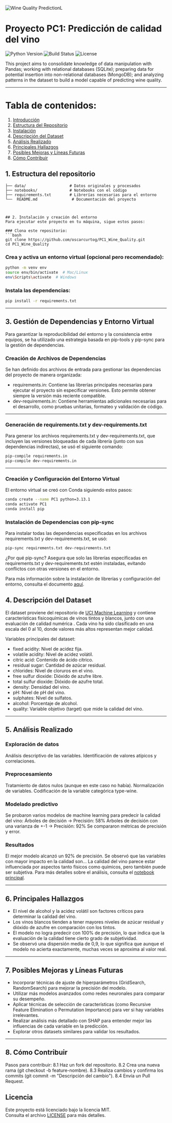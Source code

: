 ![Wine Quality Prediction](banner.png)L

# Proyecto PC1: Predicción de calidad del vino

![Python Version](https://img.shields.io/badge/python-3.13-blue)
![Build Status](https://img.shields.io/badge/build-passing-brightgreen)
![License](https://img.shields.io/badge/license-MIT-blue)

This project aims to consolidate knowledge of data manipulation with Pandas; working with relational databases (SQLite); preparing data for potential insertion into non-relational databases (MongoDB); and analyzing patterns in the dataset to build a model capable of predicting wine quality.

---

# Tabla de contenidos:
1. [Introducción](#proyecto-pc1-predicción-de-calidad-del-vino)
2. [Estructura del Repositorio](#1-estructura-del-repositorio)
3. [Instalación](#2-instalación-y-creación-del-entorno)
4. [Descripción del Dataset](#4-descripción-del-dataset)
5. [Análisis Realizado](#5-análisis-realizado)
6. [Principales Hallazgos](#6-principales-hallazgos)
7. [Posibles Mejoras y Líneas Futuras](#7-posibles-mejoras-y-líneas-futuras)
8. [Cómo Contribuir](#8-cómo-contribuir)

## 1. Estructura del repositorio
```plaintext
├── data/                   # Datos originales y procesados
├── notebooks/              # Notebooks con el código
├── requirements.txt        # Librerías necesarias para el entorno
└──  README.md               # Documentación del proyecto



## 2. Instalación y creación del entorno
Para ejecutar este proyecto en tu máquina, sigue estos pasos:

### Clona este repositorio:
```bash
git clone https://github.com/oscarcurtog/PC1_Wine_Quality.git
cd PC1_Wine_Quality
```

### Crea y activa un entorno virtual (opcional pero recomendado):
```bash
python -m venv env
source env/bin/activate  # Mac/Linux
env\Scripts\activate  # Windows
```

### Instala las dependencias:
```bash
pip install -r requirements.txt
```

---

## 3. Gestión de Dependencias y Entorno Virtual
Para garantizar la reproducibilidad del entorno y la consistencia entre equipos, se ha utilizado una estrategia basada en pip-tools y pip-sync para la gestión de dependencias.

### Creación de Archivos de Dependencias
Se han definido dos archivos de entrada para gestionar las dependencias del proyecto de manera organizada:

- requirements.in: Contiene las librerías principales necesarias para ejecutar el proyecto sin especificar versiones. Esto permite obtener siempre la versión más reciente compatible.
- dev-requirements.in: Contiene herramientas adicionales necesarias para el desarrollo, como pruebas unitarias, formateo y validación de código.

---

### Generación de requirements.txt y dev-requirements.txt
Para generar los archivos requirements.txt y dev-requirements.txt, que incluyen las versiones bloqueadas de cada librería (junto con sus dependencias indirectas), se usó el siguiente comando:

```bash
pip-compile requirements.in
pip-compile dev-requirements.in
```
---

### Creación y Configuración del Entorno Virtual
El entorno virtual se creó con Conda siguiendo estos pasos:

```bash
conda create --name PC1 python=3.13.1
conda activate PC1
conda install pip
```

### Instalación de Dependencias con pip-sync
Para instalar todas las dependencias especificadas en los archivos requirements.txt y dev-requirements.txt, se usó:

```bash
pip-sync requirements.txt dev-requirements.txt
```
¿Por qué pip-sync?
Asegura que solo las librerías especificadas en requirements.txt y dev-requirements.txt estén instaladas, evitando conflictos con otras versiones en el entorno.

Para más información sobre la instalación de librerías y configuración del entorno, consulta el documento [aquí](Instalacion_librerias.pdf).

## 4. Descripción del Dataset
El dataset proviene del repositorio de [UCI Machine Learning](http://archive.ics.uci.edu/dataset/186/wine+quality) y contiene características fisicoquímicas de vinos tintos y blancos, junto con una evaluación de calidad numérica .
Cada vino ha sido clasificado en una escala del 0 al 10, donde valores más altos representan mejor calidad.

Variables principales del dataset:

- fixed acidity: Nivel de acidez fija.
- volatile acidity: Nivel de acidez volátil.
- citric acid: Contenido de ácido cítrico.
- residual sugar: Cantidad de azúcar residual.
- chlorides: Nivel de cloruros en el vino.
- free sulfur dioxide: Dióxido de azufre libre.
- total sulfur dioxide: Dióxido de azufre total.
- density: Densidad del vino.
- pH: Nivel de pH del vino.
- sulphates: Nivel de sulfatos.
- alcohol: Porcentaje de alcohol.
- quality: Variable objetivo (target) que mide la calidad del vino.

---

## 5. Análisis Realizado

### Exploración de datos

Análisis descriptivo de las variables.
Identificación de valores atípicos y correlaciones.

### Preprocesamiento

Tratamiento de datos nulos (aunque en este caso no había).
Normalización de variables.
Codificación de la variable categórica type-wine.

### Modelado predictivo

Se probaron varios modelos de machine learning para predecir la calidad del vino:
Árboles de decisión -> Precisión: 58%
Árboles de decisión con una varianza de +-1 -> Precisión: 92%
Se compararon métricas de precisión y error.

### Resultados

El mejor modelo alcanzó un 92% de precisión.
Se observó que las variables con mayor impacto en la calidad son...
La calidad del vino parece estar influenciada por aspectos tanto físicos como químicos, pero también puede ser subjetiva.
Para más detalles sobre el análisis, consulta el [notebook principal](notebooks/G6_PC1_Wine_Quality.ipynb).

---

## 6. Principales Hallazgos

- El nivel de alcohol y la acidez volátil son factores críticos para determinar la calidad del vino.
- Los vinos blancos tienden a tener mayores niveles de azúcar residual y dióxido de azufre en comparación con los tintos.
- El modelo no logra predecir con 100% de precisión, lo que indica que la evaluación de la calidad tiene cierto grado de subjetividad.
- Se observó una dispersión media de 0,9, lo que significa que aunque el modelo no acierta exactamente, muchas veces se aproxima al valor real.

---

## 7. Posibles Mejoras y Líneas Futuras

- Incorporar técnicas de ajuste de hiperparámetros (GridSearch, RandomSearch) para mejorar la precisión del modelo.
- Utilizar más modelos avanzados como redes neuronales para comparar su desempeño.
- Aplicar técnicas de selección de características (como Recursive Feature Elimination o Permutation Importance) para ver si hay variables irrelevantes.
- Realizar análisis más detallado con SHAP para entender mejor las influencias de cada variable en la predicción.
- Explorar otros datasets similares para validar los resultados.

---

## 8. Cómo Contribuir

Pasos para contribuir:
8.1 Haz un fork del repositorio.
8.2 Crea una nueva rama (git checkout -b feature-nombre).
8.3️ Realiza cambios y confirma los commits (git commit -m "Descripción del cambio").
8.4️ Envía un Pull Request.

## Licencia
Este proyecto está licenciado bajo la licencia MIT.  
Consulta el archivo [LICENSE](LICENSE) para más detalles.
